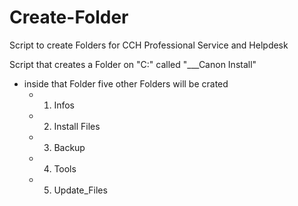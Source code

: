 # Create-Folder
Script to create Folders for CCH Professional Service and Helpdesk

Script that creates a Folder on "C:\" called "___Canon Install"
- inside that Folder five  other Folders will be crated 
  - 01. Infos
  - 02. Install Files
  - 03. Backup
  - 04. Tools
  - 05. Update_Files
